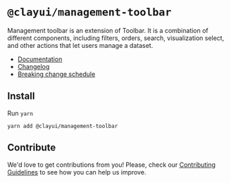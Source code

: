# `@clayui/management-toolbar`

Management toolbar is an extension of Toolbar. It is a combination of different components, including filters, orders, search, visualization select, and other actions that let users manage a dataset.

-   [Documentation](https://clayui.com/docs/components/management-toolbar.html)
-   [Changelog](./CHANGELOG.md)
-   [Breaking change schedule](./BREAKING.md)

## Install

Run `yarn`

```shell
yarn add @clayui/management-toolbar
```

## Contribute

We'd love to get contributions from you! Please, check our [Contributing Guidelines](https://github.com/liferay/clay/blob/master/CONTRIBUTING.md) to see how you can help us improve.
